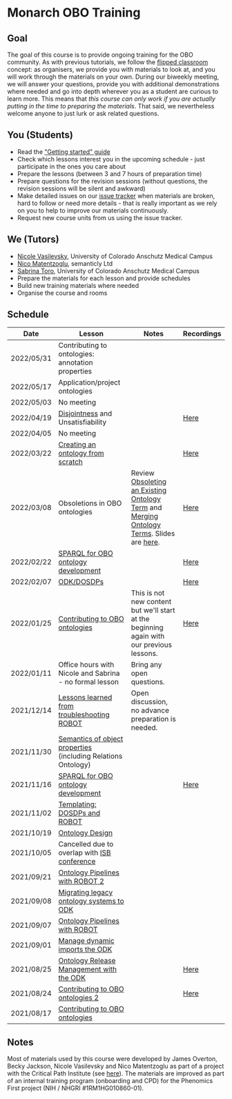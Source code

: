 # Monarch OBO Training

## Goal
The goal of this course is to provide ongoing training for the OBO community. As with previous tutorials, we follow the [flipped classroom](https://en.wikipedia.org/wiki/Flipped_classroom) concept: as organisers, we provide you with materials to look at, and you will work through the materials on your own. During our biweekly meeting, we will answer your questions, provide you with additional demonstrations where needed and go into depth wherever you as a student are curious to learn more. This means that *this course can only work if you are actually putting in the time to preparing the materials*. That said, we nevertheless welcome anyone to just lurk or ask related questions.

## You (Students)
- Read the ["Getting started" guide](../getting-started.md)
- Check which lessons interest you in the upcoming schedule - just participate in the ones you care about
- Prepare the lessons (between 3 and 7 hours of preparation time)
- Prepare questions for the revision sessions (without questions, the revision sessions will be silent and awkward)
- Make detailed issues on our [issue tracker](https://github.com/jamesaoverton/obook/issues) when materials are broken, hard to follow or need more details - that is really important as we rely on you to help to improve our materials continuously.
- Request new course units from us using the issue tracker.

## We (Tutors)
- [Nicole Vasilevsky](https://orcid.org/0000-0001-5208-3432), University of Colorado Anschutz Medical Campus
- [Nico Matentzoglu](https://orcid.org/0000-0002-7356-1779), semanticly Ltd
- [Sabrina Toro](https://tislab.org/members/sabrina-toro.html), University of Colorado Anschutz Medical Campus
- Prepare the materials for each lesson and provide schedules
- Build new training materials where needed
- Organise the course and rooms

## Schedule

| Date | Lesson | Notes | Recordings |
| --- | --- | --- | --- |
| 2022/05/31 | Contributing to ontologies: annotation properties | |
| 2022/05/17 | Application/project ontologies | |
| 2022/05/03 | No meeting | |
| 2022/04/19 | [Disjointness](https://oboacademy.github.io/obook/tutorial/disjointness/) and Unsatisfiability | | [Here](https://drive.google.com/file/d/1N5khqNnNCCMgLyIDKTW7-ATTbo_AGnGS/view?usp=sharing) | 
| 2022/04/05 | No meeting | |
| 2022/03/22 | [Creating an ontology from scratch](../howto/create-ontology-from-scratch.md) | |[Here](https://drive.google.com/file/d/1xWAsIlwMQdGMVcb_-essZH1uo5beVT1Z/view?usp=sharing) |
| 2022/03/08 | Obsoletions in OBO ontologies | Review [Obsoleting an Existing Ontology Term](https://oboacademy.github.io/obook/howto/obsolete-term/) and [Merging Ontology Terms](https://oboacademy.github.io/obook/howto/merge-terms/). Slides are [here](https://docs.google.com/presentation/d/1LrP4EJp_kXaloUl3BKWpf68KxsTURayrOn8fBuCjhgY/edit#slide=id.p1). | [Here](https://drive.google.com/file/d/1cAOQ2WKaXqzH8xif78yTtRZOtfqKTPb1/view?usp=sharing) |
| 2022/02/22 | [SPARQL for OBO ontology development](../tutorial/sparql.md) | | [Here](https://drive.google.com/file/d/1oKJ-1iWmTHHWf1TaOAr1xfhSjK0BKYVu/view?usp=sharing) |
| 2022/02/07 | [ODK/DOSDPs](https://oboacademy.github.io/obook/tutorial/dosdp-template/) | | [Here](https://drive.google.com/file/d/13YK_WabCeZrvzycoObWsWek7tGDHnNdW/view?usp=sharing) |
| 2022/01/25 | [Contributing to OBO ontologies](../lesson/contributing-to-obo-ontologies.md) | This is not new content but we'll start at the beginning again with our previous lessons. | [Here](https://drive.google.com/file/d/1brhUUMXB6SIikreptVdYNRoGlPVO1WSQ/view?usp=sharing) |
| 2022/01/11 | Office hours with Nicole and Sabrina - no formal lesson | Bring any open questions. |
| 2021/12/14 | [Lessons learned from troubleshooting ROBOT](../reference/troublehooting-robot.md) | Open discussion, no advance preparation is needed. |
| 2021/11/30 | [Semantics of object properties](../lesson/modelling-with-object-properties.md) (including Relations Ontology) | |
| 2021/11/16 | [SPARQL for OBO ontology development](../tutorial/sparql.md) | | [Here](https://drive.google.com/file/d/1dueong-Du3WPPRvpYoHeFIau-_4F_6Hg/view?usp=sharing)|
| 2021/11/02 | [Templating: DOSDPs and ROBOT](../lesson/templates-for-obo.md) | |
| 2021/10/19 | [Ontology Design](../lesson/ontology-design.md) | |
| 2021/10/05 | Cancelled due to overlap with [ISB conference](https://www.biocuration.org/14th-annual-biocuration-conference-virtual/) | |
| 2021/09/21 | [Ontology Pipelines with ROBOT 2](../lesson/ontology-pipelines.md) | |
| 2021/09/08 | [Migrating legacy ontology systems to ODK](../tutorial/migrating-ontology-to-odk.md) | |
| 2021/09/07 | [Ontology Pipelines with ROBOT](../lesson/ontology-pipelines.md) | |
| 2021/09/01 | [Manage dynamic imports the ODK](../tutorial/managing-dynamic-imports-odk.md) | |
| 2021/08/25 | [Ontology Release Management with the ODK](../tutorial/managing-ontology-releases-odk.md) | | [Here](https://drive.google.com/file/d/1YYRyOSwI2qU43zDPliuGAZQIPJCcnjCD/view?usp=sharing) |
| 2021/08/24 | [Contributing to OBO ontologies 2](../lesson/contributing-to-obo-ontologies.md) | | [Here](https://drive.google.com/file/d/1ZopIh3BGsX24DaBrm6pDbHRyeOLAmosq/view?usp=sharing) |
| 2021/08/17 | [Contributing to OBO ontologies](../lesson/contributing-to-obo-ontologies.md) | |

## Notes
Most of materials used by this course were developed by James Overton, Becky Jackson, Nicole Vasilevsky and Nico Matentzoglu as part of a project with the Critical Path Institute (see [here](../index.md)). The materials are improved as part of an internal training program (onboarding and CPD) for the Phenomics First project (NIH / NHGRI #1RM1HG010860-01).
